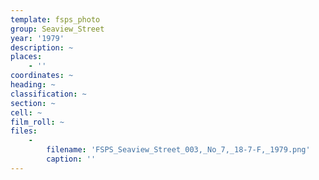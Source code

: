 ```yaml
---
template: fsps_photo
group: Seaview_Street
year: '1979'
description: ~
places:
    - ''
coordinates: ~
heading: ~
classification: ~
section: ~
cell: ~
film_roll: ~
files:
    -
        filename: 'FSPS_Seaview_Street_003,_No_7,_18-7-F,_1979.png'
        caption: ''
---
```

